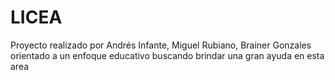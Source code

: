 # LICEA
Proyecto realizado por Andrés Infante, Miguel Rubiano, Brainer Gonzales orientado a un enfoque educativo buscando brindar una gran ayuda en esta area
